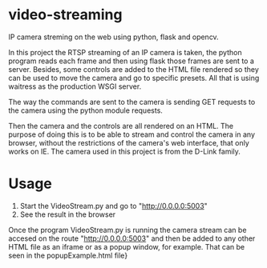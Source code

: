 # video-streaming
IP camera streming on the web using python, flask and opencv.

In this project the RTSP streaming of an IP camera is taken, the python program reads each frame and then using flask those frames are sent to a server. Besides, some controls are added to the HTML file rendered so they can be used to move the camera and go to specific presets. All that is using waitress as the production WSGI server.

The way the commands are sent to the camera is sending GET requests to the camera using the python module requests.

Then the camera and the controls are all rendered on an HTML. The purpose of doing this is to be able to stream and control the camera in any browser, without the restrictions of the camera's web interface, that only works on IE. The camera used in this project is from the D-Link family.

# Usage
  1. Start the VideoStream.py and go to "http://0.0.0.0:5003"
  2. See the result in the browser

Once the program VideoStream.py is running the camera stream can be accesed on the route "http://0.0.0.0:5003" and then be added to any other HTML file as an iframe or as a popup window, for example. That can be seen in the popupExample.html file}


